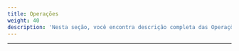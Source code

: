 ```yaml
---
title: Operações
weight: 40
description: 'Nesta seção, você encontra descrição completa das Operações.'
---
```


---